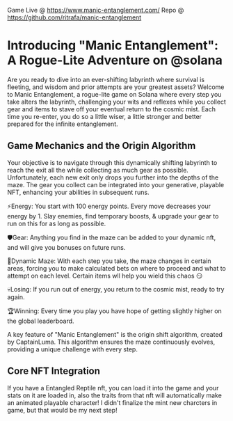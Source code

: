 Game Live @ https://www.manic-entanglement.com/
Repo @ https://github.com/ritrafa/manic-entanglement


# Introducing "Manic Entanglement": A Rogue-Lite Adventure on @solana
Are you ready to dive into an ever-shifting labyrinth where survival is fleeting, and wisdom and prior attempts are your greatest assets? Welcome to Manic Entanglement, a rogue-lite game on Solana where every step you take alters the labyrinth, challenging your wits and reflexes while you collect gear and items to stave off your eventual return to the cosmic mist. Each time you re-enter, you do so a little wiser, a little stronger and better prepared for the infinite entanglement.

## Game Mechanics and the Origin Algorithm

Your objective is to navigate through this dynamically shifting labyrinth to reach the exit all the while collecting as much gear as possible. Unfortunately, each new exit only drops you further into the depths of the maze. The gear you collect can be integrated into your generative, playable NFT, enhancing your abilities in subsequent runs.

⚡Energy: You start with 100 energy points. Every move decreases your energy by 1. Slay enemies, find temporary boosts, & upgrade your gear to run on this for as long as possible.

🛡️Gear: Anything you find in the maze can be added to your dynamic nft, and will give you bonuses on future runs.

🔁Dynamic Maze: With each step you take, the maze changes in certain areas, forcing you to make calculated bets on where to proceed and what to attempt on each level. Certain items wll help you wield this chaos 😏

💀Losing: If you run out of energy, you return to the cosmic mist, ready to try again.

🏆Winning: Every time you play you have hope of getting slightly higher on the global leaderboard.

A key feature of "Manic Entanglement" is the origin shift algorithm, created by CaptainLuma. This algorithm ensures the maze continuously evolves, providing a unique challenge with every step.

## Core NFT Integration
If you have a Entangled Reptile nft, you can load it into the game and your stats on it are loaded in, also the traits from that nft will automatically make an animated playable character! I didn't finalize the mint new charcters in game, but that would be my next step!